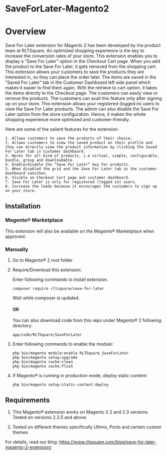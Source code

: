 # SaveForLater-Magento2

# Overview

Save For Later extension for Magento 2 has been developed by the product team at RLTSquare. An optimized shopping experience is the key to increase the conversion rates of your store. This extension enables you to display a “Save For Later” option in the Checkout Cart page. When you add the product to the Save For Later, it gets removed from the shopping cart. This extension allows your customers to save the products they are interested in, so they can place the order later. 
The items are saved in the “Saved For Later” tab in the Customer Dashboard left side panel which makes it easier to find them again. With the retrieve to cart option, it takes the items directly to the Checkout page. The customers can easily view or remove the products. The customers can avail this feature only after signing up on your store. This extension allows your registered (logged in) users to view the Save For Later products. The admin can also disable the Save For Later option from the store configuration. 
Hence, it makes the whole shopping experience more optimized and customer-friendly.

Here are some of the salient features for the extension:

```
1. Allows customers to save the products of their choice.
2. Allows customers to view the saved product on their profile and they can directly view the product information by clicking the Saved For Later tab in Customer dashboard.
3. Works for all kind of products, i.e virtual, simple, configurable, bundle, group and downloadable.
4. Enable/disable the “Save For Later” key for products.
5. When disabled the grid and the Save For Later tab in the customer dashboard vanishes.
6. Visible on Checkout Cart page and customer dashboard.
7. Save For Later is only for registered (logged in) users.
8. Increase the leads because it encourages the customers to sign up on your store.
```

## Installation

### Magento® Marketplace

This extension will also be available on the Magento® Marketplace when approved.

### Manually

1. Go to Magento® 2 root folder

2. Require/Download this extension:

   Enter following commands to install extension.

   ```
   composer require rltsquare/save-for-later
   ```

   Wait while composer is updated.
   
   #### OR
   
   You can also download code from this repo under Magento® 2 following directory:
    
    ```
    app/code/RLTSquare/SaveForLater
    ```    

3. Enter following commands to enable the module:

   ```
   php bin/magento module:enable RLTSquare_SaveForLater
   php bin/magento setup:upgrade
   php bin/magento cache:clean
   php bin/magento cache:flush
   ```

4. If Magento® is running in production mode, deploy static content: 

   ```
   php bin/magento setup:static-content:deploy
   ```


## Requirements

1. This Magento® extension works on Magento 2.2 and 2.3 versions. Tested on versions 2.2.5 and above.

2. Tested on different themes specifically Ultimo, Porto and certain custom themes

For details, read our blog:
https://www.rltsquare.com/blog/save-for-later-magento-2-extension/
